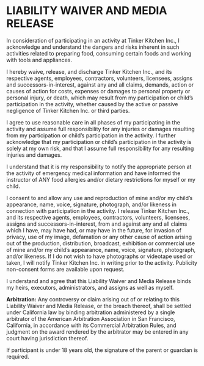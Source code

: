 # LIABILITY WAIVER AND MEDIA RELEASE

In consideration of participating in an activity at Tinker Kitchen Inc., I acknowledge and understand the dangers and risks inherent in such activities related to preparing food, consuming certain foods and working with tools and appliances. 

I hereby waive, release, and discharge Tinker Kitchen Inc., and its respective agents, employees, contractors, volunteers, licensees, assigns and successors-in-interest, against any and all claims, demands, action or causes of action for costs, expenses or damages to personal property or personal injury, or death, which may result from my participation or child’s participation in the activity, whether caused by the active or passive negligence of Tinker Kitchen Inc. or third parties.

I agree to use reasonable care in all phases of my participating in the activity and assume full responsibility for any injuries or damages resulting from my participation or child’s participation in the activity. I further acknowledge that my participation or child’s participation in the activity is solely at my own risk, and that I assume full responsibility for any resulting injuries and damages.

I understand that it is my responsibility to notify the appropriate person at the activity of emergency medical information and have informed the instructor of ANY food allergies and/or dietary restrictions for myself or my child. 

I consent to and allow any use and reproduction of mine and/or my child’s appearance, name, voice, signature, photograph, and/or likeness in connection with participation in the activity. I release Tinker Kitchen Inc., and its respective agents, employees, contractors, volunteers, licensees, assigns and successors-in-interest, from and against any and all claims which I have, may have had, or may have in the future, for invasion of privacy, use of my image, defamation or any other cause of action arising out of the production, distribution, broadcast, exhibition or commercial use of mine and/or my child’s appearance, name, voice, signature, photograph, and/or likeness. If I do not wish to have photographs or videotape used or taken, I will notify Tinker Kitchen Inc. in writing prior to the activity. Publicity non-consent forms are available upon request.

I understand and agree that this Liability Waiver and Media Release binds my heirs, executors, administrators, and assigns as well as myself.

__**Arbitration:**__ Any controversy or claim arising out of or relating to this Liability Waiver and Media Release, or the breach thereof, shall be settled under California law by binding arbitration administered by a single arbitrator of the American Arbitration Association in San Francisco, California, in accordance with its Commercial Arbitration Rules, and judgment on the award rendered by the arbitrator may be entered in any court having jurisdiction thereof.

If participant is under 18 years old, the signature of the parent or guardian is required.
